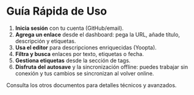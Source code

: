 # Guía Rápida de Uso

1. **Inicia sesión** con tu cuenta (GitHub/email).
2. **Agrega un enlace** desde el dashboard: pega la URL, añade título, descripción y etiquetas.
3. **Usa el editor** para descripciones enriquecidas (Yoopta).
4. **Filtra y busca** enlaces por texto, etiquetas o fecha.
5. **Gestiona etiquetas** desde la sección de tags.
6. **Disfruta del autosave** y la sincronización offline: puedes trabajar sin conexión y tus cambios se sincronizan al volver online.

Consulta los otros documentos para detalles técnicos y avanzados.
